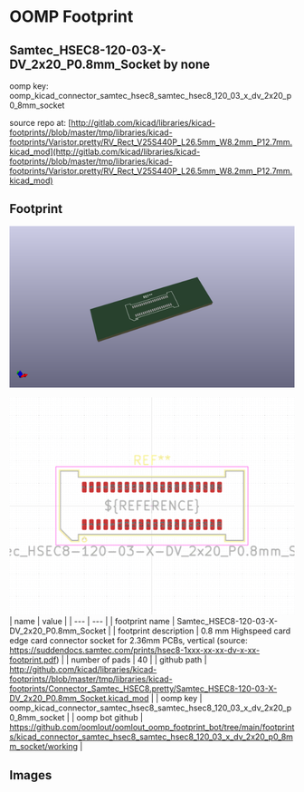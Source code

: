# OOMP Footprint  
## Samtec_HSEC8-120-03-X-DV_2x20_P0.8mm_Socket  by none  
  
oomp key: oomp_kicad_connector_samtec_hsec8_samtec_hsec8_120_03_x_dv_2x20_p0_8mm_socket  
  
source repo at: [http://gitlab.com/kicad/libraries/kicad-footprints//blob/master/tmp/libraries/kicad-footprints/Varistor.pretty/RV_Rect_V25S440P_L26.5mm_W8.2mm_P12.7mm.kicad_mod](http://gitlab.com/kicad/libraries/kicad-footprints//blob/master/tmp/libraries/kicad-footprints/Varistor.pretty/RV_Rect_V25S440P_L26.5mm_W8.2mm_P12.7mm.kicad_mod)  
## Footprint  
  
[![working_kicad_pcb_3d.png](working_kicad_pcb_3d_600.png)](working_kicad_pcb_3d.png)  
  
[![working.png](working_600.png)](working.png)  
| name | value | 
| --- | --- | 
| footprint name | Samtec_HSEC8-120-03-X-DV_2x20_P0.8mm_Socket | 
| footprint description | 0.8 mm Highspeed card edge card connector socket for 2.36mm PCBs, vertical (source: https://suddendocs.samtec.com/prints/hsec8-1xxx-xx-xx-dv-x-xx-footprint.pdf) | 
| number of pads | 40 | 
| github path | http://github.com/kicad/libraries/kicad-footprints//blob/master/tmp/libraries/kicad-footprints/Connector_Samtec_HSEC8.pretty/Samtec_HSEC8-120-03-X-DV_2x20_P0.8mm_Socket.kicad_mod | 
| oomp key | oomp_kicad_connector_samtec_hsec8_samtec_hsec8_120_03_x_dv_2x20_p0_8mm_socket | 
| oomp bot github | https://github.com/oomlout/oomlout_oomp_footprint_bot/tree/main/footprints/kicad_connector_samtec_hsec8_samtec_hsec8_120_03_x_dv_2x20_p0_8mm_socket/working | 
## Images  
